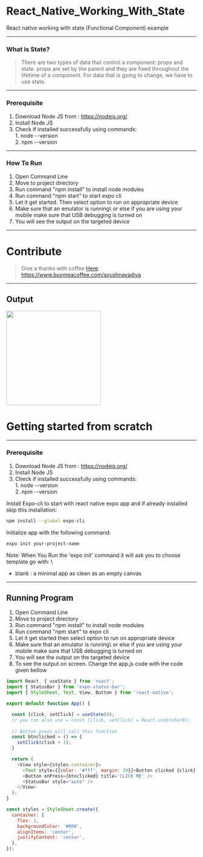 # React_Native_Working_With_State
React native working with state (Functional Component) example


---
### What is State?

>There are two types of data that control a component: props and state. props are set by the parent and they are fixed throughout the lifetime of a component. For data that is going to change, we have to use state.

---
### Prerequisite

1. Download Node JS from : https://nodejs.org/
2. Install Node JS
3. Check if installed successfully using commands: \
                                                   1. node --version\
                                                   2. npm --version

---
### How To Run

1. Open Command Line
2. Move to project directory
4. Run command "npm install" to install node modules
5. Run command "npm start" to start expo cli
6. Let it get started. Then select option to run on appropriate device
7. Make sure that an emulator is running\ or else if you are using your mobile make sure that USB debugging is turned on
8. You will see the output on the targeted device


---
# Contribute 

> Give a thanks with coffee [Here](https://www.buymeacoffee.com/ayushnavadiya).\
> https://www.buymeacoffee.com/ayushnavadiya

---
## Output
<img src="https://github.com/Ayush-Navadiya/React_Native_Working_With_State/blob/master/Output/output.gif" width=250>



# Getting started from scratch


---
### Prerequisite

1. Download Node JS from : https://nodejs.org/
2. Install Node JS
3. Check if installed successfully using commands: \
                                                   1. node --version\
                                                   2. npm --version

Install Expo-cli to start with react native expo app and if already installed skip this installation:

```bash
npm install --global expo-cli
```

Initialize app with the following command:

```bash
expo init your-project-name
```

Note: When You Run the 'expo init' command it will ask you to choose template go with: \
 - blank : a minimal app as clean as an empty canvas


---
## Running Program 
1. Open Command Line
2. Move to project directory
4. Run command "npm install" to install node modules
5. Run command "npm start" to expo cli
6. Let it get started then select option to run on appropriate device
7. Make sure that an emulator is running\ or else if you are using your mobile make sure that USB debugging is turned on
8. You will see the output on the targeted device
9. To see the output on screen. Change the app.js code with the code given bellow

```javascript
import React, { useState } from 'react';
import { StatusBar } from 'expo-status-bar';
import { StyleSheet, Text, View, Button } from 'react-native';

export default function App() {

  const [click, setClick] = useState(0);
  // you can also use = const [click, setClick] = React.useState(0);
  
  // Button press will call this function
  const btnclicked = () => {
    setClick(click + 1);
  }

  return (
    <View style={styles.container}>
      <Text style={{color: '#fff', margin: 20}}>Button clicked {click} times!</Text>
      <Button onPress={btnclicked} title='CLICK ME' />
      <StatusBar style="auto" />
    </View>
  );
}

const styles = StyleSheet.create({
  container: {
    flex: 1,
    backgroundColor: '#000',
    alignItems: 'center',
    justifyContent: 'center',
  },
});


```

